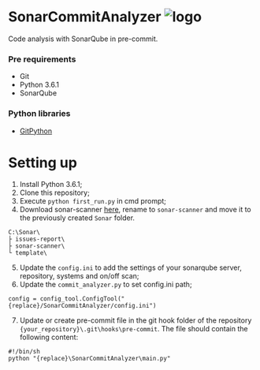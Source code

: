 # SonarCommitAnalyzer ![logo](https://s3-ap-northeast-1.amazonaws.com/qiita-tag-image/acaa785eea912847ad246c30f4673f58f8748882/medium.jpg?1468193129)
Code analysis with SonarQube in pre-commit.

### Pre requirements
- Git
- Python 3.6.1
- SonarQube

### Python libraries
- [GitPython](https://gitpython.readthedocs.io/en/stable/index.html)

# Setting up
1. Install Python 3.6.1;
2. Clone this repository;
3. Execute `python first_run.py` in cmd prompt;
4. Download sonar-scanner [here](https://docs.sonarqube.org/display/SCAN/Analyzing+with+SonarQube+Scanner), rename to `sonar-scanner` and move it to the previously created `Sonar` folder.
```
C:\Sonar\
├ issues-report\
├ sonar-scanner\
└ template\
```
5. Update the `config.ini` to add the settings of your sonarqube server, repository, systems and on/off scan;
6. Update the `commit_analyzer.py` to set config.ini path;
```
config = config_tool.ConfigTool("{replace}/SonarCommitAnalyzer/config.ini")
```
7. Update or create pre-commit file in the git hook folder of the repository `{your_repository}\.git\hooks\pre-commit`. The file should contain the following content:
```
#!/bin/sh
python "{replace}\SonarCommitAnalyzer\main.py"
```
